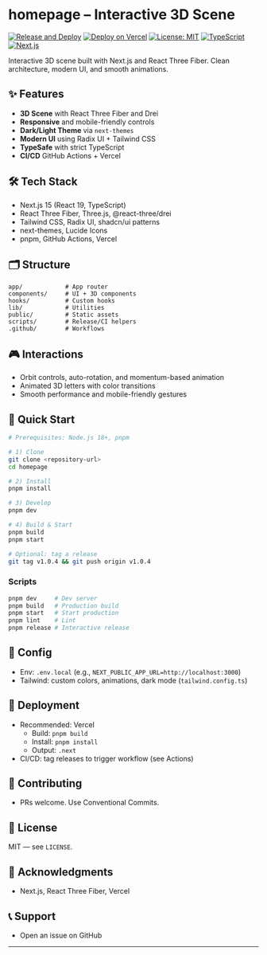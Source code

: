 # homepage – Interactive 3D Scene

[![Release and Deploy](https://github.com/nguyenthanhan/homepage/workflows/Release%20and%20Deploy/badge.svg)](https://github.com/nguyenthanhan/homepage/actions/workflows/deploy-and-release.yml)
[![Deploy on Vercel](https://img.shields.io/badge/Deploy%20on-Vercel-black)](https://vercel.com/heimers-projects/homepage)
[![License: MIT](https://img.shields.io/badge/License-MIT-yellow.svg)](https://opensource.org/licenses/MIT)
[![TypeScript](https://img.shields.io/badge/TypeScript-007ACC?logo=typescript&logoColor=white)](https://www.typescriptlang.org/)
[![Next.js](https://img.shields.io/badge/Next.js-000000?logo=next.js&logoColor=white)](https://nextjs.org/)

Interactive 3D scene built with Next.js and React Three Fiber. Clean architecture, modern UI, and smooth animations.

## ✨ Features

- **3D Scene** with React Three Fiber and Drei
- **Responsive** and mobile-friendly controls
- **Dark/Light Theme** via `next-themes`
- **Modern UI** using Radix UI + Tailwind CSS
- **TypeSafe** with strict TypeScript
- **CI/CD** GitHub Actions + Vercel

## 🛠️ Tech Stack

- Next.js 15 (React 19, TypeScript)
- React Three Fiber, Three.js, @react-three/drei
- Tailwind CSS, Radix UI, shadcn/ui patterns
- next-themes, Lucide Icons
- pnpm, GitHub Actions, Vercel

## 🗂️ Structure

```
app/            # App router
components/     # UI + 3D components
hooks/          # Custom hooks
lib/            # Utilities
public/         # Static assets
scripts/        # Release/CI helpers
.github/        # Workflows
```

## 🎮 Interactions

- Orbit controls, auto-rotation, and momentum-based animation
- Animated 3D letters with color transitions
- Smooth performance and mobile-friendly gestures

## 🚀 Quick Start

```bash
# Prerequisites: Node.js 18+, pnpm

# 1) Clone
git clone <repository-url>
cd homepage

# 2) Install
pnpm install

# 3) Develop
pnpm dev

# 4) Build & Start
pnpm build
pnpm start

# Optional: tag a release
git tag v1.0.4 && git push origin v1.0.4
```

### Scripts

```bash
pnpm dev     # Dev server
pnpm build   # Production build
pnpm start   # Start production
pnpm lint    # Lint
pnpm release # Interactive release
```

## 🔧 Config

- Env: `.env.local` (e.g., `NEXT_PUBLIC_APP_URL=http://localhost:3000`)
- Tailwind: custom colors, animations, dark mode (`tailwind.config.ts`)

## 🚀 Deployment

- Recommended: Vercel
  - Build: `pnpm build`
  - Install: `pnpm install`
  - Output: `.next`
- CI/CD: tag releases to trigger workflow (see Actions)

## 🤝 Contributing

- PRs welcome. Use Conventional Commits.

## 📄 License

MIT — see `LICENSE`.

## 🙏 Acknowledgments

- Next.js, React Three Fiber, Vercel

## 📞 Support

- Open an issue on GitHub

---
